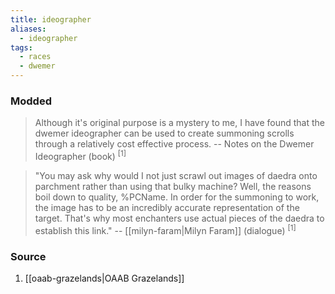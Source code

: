 ```yaml
---
title: ideographer
aliases:
  - ideographer
tags:
  - races
  - dwemer
---
```

### Modded
> Although it's original purpose is a mystery to me, I have found that the dwemer ideographer can be used to create summoning scrolls through a relatively cost effective process. -- Notes on the Dwemer Ideographer (book) <sup>[1]</sup>

> "You may ask why would I not just scrawl out images of daedra onto parchment rather than using that bulky machine? Well, the reasons boil down to quality, %PCName. In order for the summoning to work, the image has to be an incredibly accurate representation of the target. That's why most enchanters use actual pieces of the daedra to establish this link."
> -- [[milyn-faram|Milyn Faram]] (dialogue) <sup>[1]</sup>
### Source
1. [[oaab-grazelands|OAAB Grazelands]]